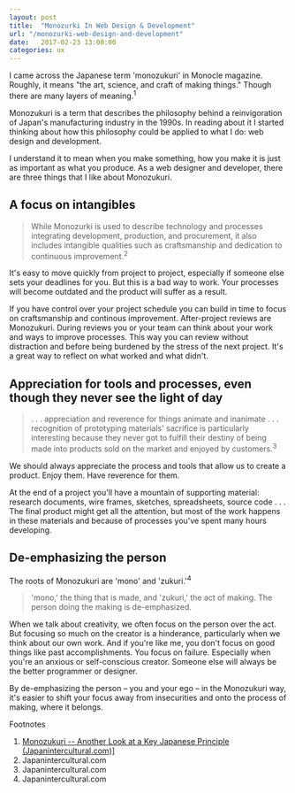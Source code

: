 ```yaml
---
layout: post
title:  "Monozurki In Web Design & Development"
url: "/monozurki-web-design-and-development"
date:   2017-02-23 13:00:00
categories: ux
---
```


I came across the Japanese term 'monozukuri' in Monocle magazine. Roughly, it means "the art, science, and craft of making things." Though there are many layers of meaning.<sup>1</sup>

Monozukuri is a term that describes the philosophy behind a reinvigoration of Japan's manufacturing industry in the 1990s. In reading about it I started thinking about how this philosophy could be applied to what I do: web design and development.

I understand it to mean when you make something, how you make it is just as important as what you produce. As a web designer and developer, there are three things that I like about Monozukuri.

## A focus on intangibles

> While Monozurki is used to describe technology and processes integrating development, production, and procurement, it also includes intangible qualities such as craftsmanship and dedication to continuous improvement.<sup>2</sup>

It's easy to move quickly from project to project, especially if someone else sets your deadlines for you. But this is a bad way to work. Your processes will become outdated and the product will suffer as a result.

If you have control over your project schedule you can build in time to focus on craftsmanship and continous improvement. After-project reviews are Monozukuri. During reviews you or your team can think about your work and ways to improve processes. This way you can review without distraction and before being burdened by the stress of the next project. It's a great way to reflect on what worked and what didn't.

## Appreciation for tools and processes, even though they never see the light of day

> . . . appreciation and reverence for things animate and inanimate . . . recognition of prototyping materials' sacrifice is particularly interesting because they never got to fulfill their destiny of being made into products sold on the market and enjoyed by customers.<sup>3</sup>

We should always appreciate the process and tools that allow us to create a product. Enjoy them. Have reverence for them.

At the end of a project you'll have a mountain of supporting material: research documents, wire frames, sketches, spreadsheets, source code . . . The final product might get all the attention, but most of the work happens in these materials and because of processes you've spent many hours developing.

## De-emphasizing the person

The roots of Monozukuri are 'mono' and 'zukuri.'<sup>4</sup>

> 'mono,' the thing that is made, and 'zukuri,' the act of making. The person doing the making is de-emphasized.

When we talk about creativity, we often focus on the person over the act. But focusing so much on the creator is a hinderance, particularly when we think about our own work. And if you're like me, you don't focus on good things like past accomplishments. You focus on failure. Especially when you're an anxious or self-conscious creator. Someone else will always be the better programmer or designer.

By de-emphasizing the person – you and your ego – in the Monozukuri way, it's easier to shift your focus away from insecurities and onto the process of making, where it belongs.

<div class="footnotes">
  <span class="meta">Footnotes</span>

  <ol>
    <li><a href="http://www.japanintercultural.com/en/news/default.aspx?newsid=88">Monozukuri -- Another Look at a Key Japanese Principle (Japanintercultural.com)]</a></li>
    <li>Japanintercultural.com</li>
    <li>Japanintercultural.com</li>
    <li>Japanintercultural.com</li>
  </ol>

</div>

